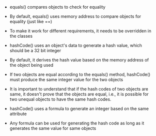 
-   equals() compares objects to check for equality
    
-   By default, equals() uses memory address to compare objects for equality (just like ==)
    
-   To make it work for different requirements, it needs to be overridden in the classes

-   hashCode() uses an object's data to generate a hash value, which should be a 32 bit integer
    
-   By default, it derives the hash value based on the memory address of the object being used
    
-   If two objects are equal according to the equals() method, hashCode() must produce the same integer value for the two objects
    
-   It is important to understand that if the hash codes of two objects are same, it doesn't prove that the objects are equal, i.e., it is possible for two unequal objects to have the same hash codes. 
    
-   hashCode() uses a formula to generate an integer based on the same attribute
    
-   Any formula can be used for generating the hash code as long as it generates the same value for same objects